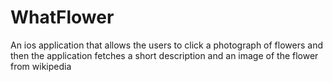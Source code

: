 # WhatFlower
 An ios application that allows the users to click a photograph of flowers and then the application fetches a short description and an image of the flower from wikipedia
